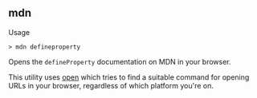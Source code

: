 mdn
---
Usage
```
> mdn defineproperty
```
Opens the `defineProperty` documentation on MDN in your browser.

This utility uses [open](https://npmjs.org/package/open) which tries to find a suitable command for opening URLs in your browser, regardless of which platform you're on.
